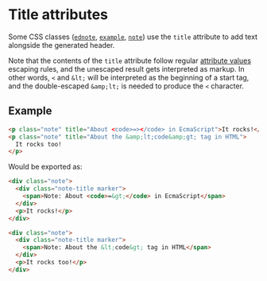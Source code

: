 # Title attributes

Some CSS classes ([`ednote`](ednote), [`example`](example), [`note`](note)) use the `title` attribute to add text alongside the generated header.

Note that the contents of the `title` attribute follow regular [attribute values](https://w3c.github.io/html/syntax.html#attribute-values) escaping rules, and the unescaped result gets interpreted as markup. In other words, `<` and `&lt;` will be interpreted as the beginning of a start tag, and the double-escaped `&amp;lt;` is needed to produce the `<` character.

## Example

```html
<p class="note" title="About <code>=></code> in EcmaScript">It rocks!</p>
<p class="note" title="About the &amp;lt;code&amp;gt; tag in HTML">
  It rocks too!
</p>
```

Would be exported as:

```html
<div class="note">
  <div class="note-title marker">
    <span>Note: About <code>=&gt;</code> in EcmaScript</span>
  </div>
  <p>It rocks!</p>
</div>

<div class="note">
  <div class="note-title marker">
    <span>Note: About the &lt;code&gt; tag in HTML</span>
  </div>
  <p>It rocks too!</p>
</div>
```
